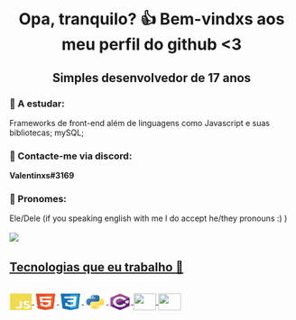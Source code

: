 ###  <h1 align="center">Opa, tranquilo? 👍 Bem-vindxs aos meu perfil do github <3</h1>
  
  <h2 align="center">Simples desenvolvedor de 17 anos</h2>
  
  <h3>💫 A estudar: </h3>
  Frameworks de front-end além de linguagens como Javascript e suas bibliotecas; mySQL;

  <h3>  📧 Contacte-me via discord:</h3>
  <b>Valentinxs#3169</b>
 
  <h3>💨 Pronomes:</h3>
  Ele/Dele (if you speaking english with me I do accept he/they pronouns :) )

  <br>
  <br>
  
<div>
  <a href="https://github.com/Beneditus">
  <img  height="190cm" src="https://github-readme-stats.vercel.app/api?username=Beneditus&show_icons=true&theme=cobalt&include_all_commits=true&count_private=true"/>
 
</div>
  
  <h2> Tecnologias que eu trabalho 🚰 </h2>
  
<div>
  <div style="display: inline_block"><br>
  <img align="center" height="30" width="40" src="https://raw.githubusercontent.com/devicons/devicon/master/icons/javascript/javascript-plain.svg">
  <img align="center" height="30" width="40" src="https://raw.githubusercontent.com/devicons/devicon/master/icons/html5/html5-original.svg">
  <img align="center" height="30" width="40" src="https://raw.githubusercontent.com/devicons/devicon/master/icons/css3/css3-original.svg">
  <img align="center" height="30" width="40" src="https://raw.githubusercontent.com/devicons/devicon/master/icons/python/python-original.svg">
  <img align="center" height="30" width="40" src="https://raw.githubusercontent.com/devicons/devicon/master/icons/csharp/csharp-original.svg">
  <img align="center" height="30" width="40" src="https://cdn.jsdelivr.net/gh/devicons/devicon/icons/mysql/mysql-original.svg" />
  <img align="center" height="30" width="40" src="https://cdn.jsdelivr.net/gh/devicons/devicon/icons/bootstrap/bootstrap-original.svg" />
</div>
